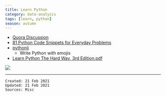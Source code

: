 ```yaml
---
title: Learn Python
category: data-analysis
tags: [learn, python]
season: autumn
---
```


* [Quora Discussion](https://www.quora.com/How-should-I-start-learning-Python-1)
* [81 Python Code Snippets for Everyday Problems](https://therenegadecoder.com/code/python-code-snippets-for-everyday-problems/)
* [pythonji](https://github.com/gahjelle/pythonji)
	* Write Python with emojis
* [Learn Python The Hard Way, 3rd Edition.pdf](https://github.com/one-data-cookie/digi-garden/raw/master/assets/src/Learn-Python-The-Hard-Way.pdf)

![](../../assets/src/r-vs-python.png)

---

    Created: 21 Feb 2021
    Updated: 21 Feb 2021
    Sources: Misc